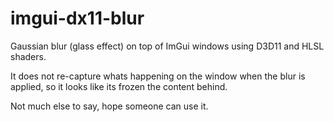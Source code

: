 # imgui-dx11-blur
Gaussian blur (glass effect) on top of ImGui windows using D3D11 and HLSL shaders.

It does not re-capture whats happening on the window when the blur is applied, so it looks like its frozen the content behind. 

Not much else to say, hope someone can use it.
